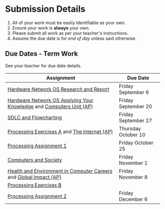 # Submission Details
1. All of your work must be easily identifiable as your own.
2. Ensure your work is **always** your own.
3. Please submit all work as per your teacher's instructions.
4. Assume the due date is for _end of day_ unless said otherwise.

## Due Dates - Term Work
See your teacher for due date details.

| Assignment                               | Due Date                               |
| ---------------------------------------- | ---------------------------------------- |
| [Hardware Network OS Research and Report](./Hardware-Network-OS-Research-and-Report) | Friday September 6 |
| [Hardware Network OS Applying Your Knowledge](./Hardware-Network-OS-Applying-Your-Knowledge) and [Computers Unit (AP)](./Computers-(AP))           | Friday September 20  |
| [SDLC and Flowcharting](./SDLC-and-Flowcharting) | Friday September 27 |
| [Processing Exercises A](./Processing-Exercise-Set-A) and [The Internet (AP)](./The-Internet-(AP)) | Thursday October 10 |
| [Processing Assignment 1](./Processing-Assignment-1) | Friday October 25 |
| [Computers and Society](./Computers-And-Society) | Friday November 1 |
| [Health and Environment in Computer Careers](./Health-and-Environment-in-Computer-Careers) and [Global Impact (AP)](./Global-Impact-(AP)) | Friday November 8 |
| [Processing Exercises B](./Processing-Exercise-Set-B) |  |
| [Processing Assignment 2](./Processing-Assignment-2) | Friday December 6 |



